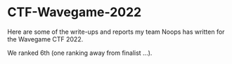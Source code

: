 # CTF-Wavegame-2022
Here are some of the write-ups and reports my team Noops has written for the Wavegame CTF 2022. 

We ranked 6th (one ranking away from finalist ...).
